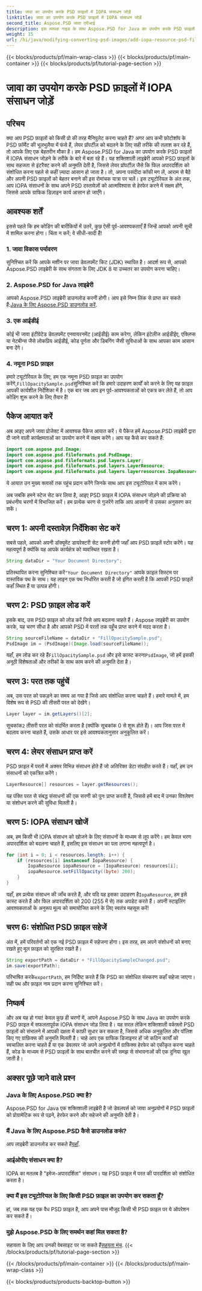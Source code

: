 ```yaml
---
title: जावा का उपयोग करके PSD फ़ाइलों में IOPA संसाधन जोड़ें
linktitle: जावा का उपयोग करके PSD फ़ाइलों में IOPA संसाधन जोड़ें
second_title: Aspose.PSD जावा एपीआई
description: इस व्यापक गाइड के साथ Aspose.PSD for Java का उपयोग करके PSD फ़ाइलों में IOPA संसाधन जोड़ना सीखें। प्रभावी ग्राफ़िक हेरफेर के लिए सरल कदम।
weight: 15
url: /hi/java/modifying-converting-psd-images/add-iopa-resource-psd-files/
---
```


{{< blocks/products/pf/main-wrap-class >}}
{{< blocks/products/pf/main-container >}}
{{< blocks/products/pf/tutorial-page-section >}}

# जावा का उपयोग करके PSD फ़ाइलों में IOPA संसाधन जोड़ें

## परिचय
क्या आप PSD फ़ाइलों को किसी प्रो की तरह मैनिपुलेट करना चाहते हैं? अगर आप कभी फ़ोटोशॉप के PSD फ़ॉर्मेट की भूलभुलैया में फंसे हैं, लेयर प्रॉपर्टीज़ को बदलने के लिए सही तरीके की तलाश कर रहे हैं, तो आपके लिए एक बेहतरीन मौका है। हम Aspose.PSD for Java का उपयोग करके PSD फ़ाइलों में IOPA संसाधन जोड़ने के तरीके के बारे में बता रहे हैं। यह शक्तिशाली लाइब्रेरी आपको PSD फ़ाइलों के साथ सहजता से इंटरैक्ट करने की अनुमति देती है, जिससे लेयर प्रॉपर्टीज़ जैसे कि फिल अपारदर्शिता को संशोधित करना पहले से कहीं ज़्यादा आसान हो जाता है।
तो, अपना पसंदीदा कॉफी मग लें, आराम से बैठें और अपनी PSD फ़ाइलों को बेहतर बनाने की इस रोमांचक यात्रा पर चलें। इस ट्यूटोरियल के अंत तक, आप IOPA संसाधनों के साथ अपने PSD दस्तावेज़ों को आत्मविश्वास से हेरफेर करने में सक्षम होंगे, जिससे आपके ग्राफिक डिज़ाइन कार्य आसान हो जाएँगे।
## आवश्यक शर्तें
इससे पहले कि हम कोडिंग की बारीकियों में उतरें, कुछ ऐसी पूर्व-आवश्यकताएँ हैं जिन्हें आपको अपनी सूची में शामिल करना होगा। चिंता न करें; वे सीधी-सादी हैं!
### 1. जावा विकास पर्यावरण
सुनिश्चित करें कि आपके मशीन पर जावा डेवलपमेंट किट (JDK) स्थापित है। आदर्श रूप से, आपको Aspose.PSD लाइब्रेरी के साथ संगतता के लिए JDK 8 या उच्चतर का उपयोग करना चाहिए। 
### 2. Aspose.PSD for Java लाइब्रेरी
 आपको Aspose.PSD लाइब्रेरी डाउनलोड करनी होगी। आप इसे निम्न लिंक से प्राप्त कर सकते हैं:[Java के लिए Aspose.PSD डाउनलोड करें](https://releases.aspose.com/psd/java/).
### 3. एक आईडीई
कोई भी जावा इंटीग्रेटेड डेवलपमेंट एनवायरनमेंट (आईडीई) काम करेगा, लेकिन इंटेलीज आईडीईए, एक्लिप्स या नेटबीन्स जैसे लोकप्रिय आईडीई, कोड पूर्णता और डिबगिंग जैसी सुविधाओं के साथ आपका काम आसान बना देंगे।
### 4. नमूना PSD फ़ाइल
 हमारे ट्यूटोरियल के लिए, हम एक नमूना PSD फ़ाइल का उपयोग करेंगे,`FillOpacitySample.psd`सुनिश्चित करें कि हमारे उदाहरण कार्यों को करने के लिए यह फ़ाइल आपकी कार्यशील निर्देशिका में है।
एक बार जब आप इन पूर्व-आवश्यकताओं को एकत्र कर लेते हैं, तो आप कोडिंग शुरू करने के लिए तैयार हैं!
## पैकेज आयात करें
अब आइए अपने जावा प्रोजेक्ट में आवश्यक पैकेज आयात करें। ये पैकेज हमें Aspose.PSD लाइब्रेरी द्वारा दी जाने वाली कार्यक्षमताओं का उपयोग करने में सक्षम करेंगे।
आप यह कैसे कर सकते हैं:
```java
import com.aspose.psd.Image;
import com.aspose.psd.fileformats.psd.PsdImage;
import com.aspose.psd.fileformats.psd.layers.Layer;
import com.aspose.psd.fileformats.psd.layers.LayerResource;
import com.aspose.psd.fileformats.psd.layers.layerresources.IopaResource;
```
ये आयात उन मुख्य क्लासों तक पहुंच प्रदान करेंगे जिनके साथ आप इस ट्यूटोरियल में काम करेंगे। 

अब जबकि हमने स्टेज सेट कर लिया है, आइए PSD फ़ाइल में IOPA संसाधन जोड़ने की प्रक्रिया को प्रबंधनीय चरणों में विभाजित करें। हम प्रत्येक चरण से गुजरेंगे ताकि आप आसानी से उसका अनुसरण कर सकें।
## चरण 1: अपनी दस्तावेज़ निर्देशिका सेट करें
सबसे पहले, आपको अपनी डॉक्यूमेंट डायरेक्टरी सेट करनी होगी जहाँ आप PSD फ़ाइलें स्टोर करेंगे। यह महत्वपूर्ण है क्योंकि यह आपके कार्यक्षेत्र को व्यवस्थित रखता है।
```java
String dataDir = "Your Document Directory";
```
 प्रतिस्थापित करना सुनिश्चित करें`"Your Document Directory"` आपके फ़ाइल सिस्टम पर वास्तविक पथ के साथ। यह लाइन एक पथ निर्धारित करती है जो इंगित करती है कि आपकी PSD फ़ाइलें कहाँ स्थित हैं या उत्पन्न होंगी।
## चरण 2: PSD फ़ाइल लोड करें 
इसके बाद, उस PSD फ़ाइल को लोड करें जिसे आप बदलना चाहते हैं। Aspose लाइब्रेरी का उपयोग करके, यह चरण सीधा है और आपको PSD में परतों तक पहुँच प्राप्त करने में मदद करता है।
```java
String sourceFileName = dataDir + "FillOpacitySample.psd";
PsdImage im = (PsdImage)(Image.load(sourceFileName));
```
 यहाँ, हम लोड कर रहे हैं`FillOpacitySample.psd` और इसे कास्ट करना`PsdImage`, जो हमें इसकी अनूठी विशेषताओं और तरीकों के साथ काम करने की अनुमति देता है। 
## चरण 3: परत तक पहुंचें 
अब, उस परत को पकड़ने का समय आ गया है जिसे आप संशोधित करना चाहते हैं। हमारे मामले में, हम विशेष रूप से PSD की तीसरी परत को देखेंगे।
```java
Layer layer = im.getLayers()[2];
```
 सूचकांक`2` तीसरी परत को संदर्भित करता है (क्योंकि सूचकांक 0 से शुरू होते हैं)। आप जिस परत में बदलाव करना चाहते हैं, उसके आधार पर इसे आवश्यकतानुसार अनुकूलित करें।
## चरण 4: लेयर संसाधन प्राप्त करें 
PSD फ़ाइल में परतों में अक्सर विभिन्न संसाधन होते हैं जो अतिरिक्त डेटा संग्रहीत करते हैं। यहाँ, हम उन संसाधनों को एकत्रित करेंगे।
```java
LayerResource[] resources = layer.getResources();
```
यह पंक्ति परत से संबद्ध संसाधनों की एक सरणी को पुनः प्राप्त करती है, जिससे हमें बाद में उनका विश्लेषण या संशोधन करने की सुविधा मिलती है।
## चरण 5: IOPA संसाधन खोजें 
अब, हम किसी भी IOPA संसाधन को खोजने के लिए संसाधनों के माध्यम से लूप करेंगे। हम केवल भरण अपारदर्शिता को बदलना चाहते हैं, इसलिए इस संसाधन का पता लगाना महत्वपूर्ण है।
```java
for (int i = 0; i < resources.length; i++) {
    if (resources[i] instanceof IopaResource) {
        IopaResource iopaResource = (IopaResource) resources[i];
        iopaResource.setFillOpacity((byte) 200);
    }
}
```
 यहाँ, हम प्रत्येक संसाधन की जाँच करते हैं, और यदि यह इसका उदाहरण है`IopaResource`, हम इसे कास्ट करते हैं और फिल अपारदर्शिता को 200 (255 में से) तक अपडेट करते हैं। अपनी स्टाइलिंग आवश्यकताओं के अनुरूप मूल्य को समायोजित करने के लिए स्वतंत्र महसूस करें!
## चरण 6: संशोधित PSD फ़ाइल सहेजें
अंत में, हमें परिवर्तनों को एक नई PSD फ़ाइल में सहेजना होगा। इस तरह, हम अपने संशोधनों को बनाए रखते हुए मूल फ़ाइल को सुरक्षित रखते हैं।
```java
String exportPath = dataDir + "FillOpacitySampleChanged.psd";
im.save(exportPath);
```
 परिभाषित करके`exportPath`, हम निर्दिष्ट करते हैं कि PSD का संशोधित संस्करण कहाँ सहेजा जाएगा। सही पथ और फ़ाइल नाम प्रदान करना सुनिश्चित करें।
## निष्कर्ष
और अब यह हो गया! केवल कुछ ही चरणों में, आपने Aspose.PSD के साथ Java का उपयोग करके PSD फ़ाइल में सफलतापूर्वक IOPA संसाधन जोड़ लिया है। यह सरल लेकिन शक्तिशाली वर्कफ़्लो PSD फ़ाइलों को संभालने में आपकी दक्षता में काफ़ी सुधार कर सकता है, जिससे अधिक अनुकूलित और पॉलिश किए गए ग्राफ़िक्स की अनुमति मिलती है।
चाहे आप एक ग्राफिक डिजाइनर हों जो कठिन कार्यों को स्वचालित करना चाहते हैं या एक डेवलपर जो अपने अनुप्रयोगों में ग्राफिक्स हेरफेर को एकीकृत करना चाहते हैं, कोड के माध्यम से PSD फ़ाइलों के साथ बातचीत करने की समझ से संभावनाओं की एक दुनिया खुल जाती है।
## अक्सर पूछे जाने वाले प्रश्न
### Java के लिए Aspose.PSD क्या है?  
Aspose.PSD for Java एक शक्तिशाली लाइब्रेरी है जो डेवलपर्स को जावा अनुप्रयोगों में PSD फ़ाइलों को प्रोग्रामेटिक रूप से पढ़ने, हेरफेर करने और सहेजने की अनुमति देती है।
### मैं Java के लिए Aspose.PSD कैसे डाउनलोड करूं?  
 आप लाइब्रेरी डाउनलोड कर सकते हैं[यहाँ](https://releases.aspose.com/psd/java/).
### आईओपीए संसाधन क्या है?  
IOPA का मतलब है "इमेज-अपारदर्शिता" संसाधन। यह PSD फ़ाइल में परत की पारदर्शिता को संशोधित करता है।
### क्या मैं इस ट्यूटोरियल के लिए किसी PSD फ़ाइल का उपयोग कर सकता हूँ?  
हां, जब तक यह एक वैध PSD फ़ाइल है, आप अपने पास मौजूद किसी भी PSD फ़ाइल पर ये ऑपरेशन कर सकते हैं।
### मुझे Aspose.PSD के लिए समर्थन कहां मिल सकता है?  
 सहायता के लिए आप उनकी वेबसाइट पर जा सकते हैं[सहयता मंच](https://forum.aspose.com/c/psd/34).
{{< /blocks/products/pf/tutorial-page-section >}}

{{< /blocks/products/pf/main-container >}}
{{< /blocks/products/pf/main-wrap-class >}}

{{< blocks/products/products-backtop-button >}}

